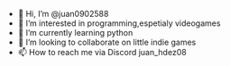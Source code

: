 - 👋 Hi, I’m @juan0902588
- 👀 I’m interested in programming,espetialy videogames
- 🌱 I’m currently learning python
- 💞️ I’m looking to collaborate on little indie games
- 📫 How to reach me via Discord juan_hdez08

<!---
juan0902588/juan0902588 is a ✨ special ✨ repository because its `README.md` (this file) appears on your GitHub profile.
You can click the Preview link to take a look at your changes.
--->
